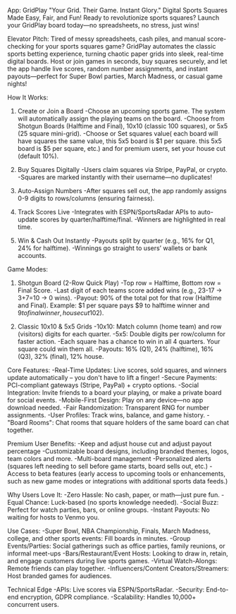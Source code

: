 App: GridPlay "Your Grid. Their Game. Instant Glory."
Digital Sports Squares Made Easy, Fair, and Fun!
Ready to revolutionize sports squares? Launch your GridPlay board today—no spreadsheets, no stress, just wins!

Elevator Pitch:
Tired of messy spreadsheets, cash piles, and manual score-checking for your sports squares game? GridPlay automates the classic sports betting experience, turning chaotic paper grids into sleek, real-time digital boards. Host or join games in seconds, buy squares securely, and let the app handle live scores, random number assignments, and instant payouts—perfect for Super Bowl parties, March Madness, or casual game nights!

How It Works:
1. Create or Join a Board
-Choose an upcoming sports game. The system will automatically assign the playing teams on the board.
-Choose from Shotgun Boards (Halftime and Final), 10x10 (classic 100 squares), or 5x5 (25 square mini-grid).
-Choose or Set squares value( each board will have squares the same value, this 5x5 board is $1 per square. this 5x5 board is $5 per square, etc.) and for premium users, set your house cut (default 10%).

2. Buy Squares Digitally
-Users claim squares via Stripe, PayPal, or crypto.
-Squares are marked instantly with their username—no duplicates!

3. Auto-Assign Numbers
-After squares sell out, the app randomly assigns 0-9 digits to rows/columns (ensuring fairness).

4. Track Scores Live
-Integrates with ESPN/SportsRadar APIs to auto-update scores by quarter/halftime/final.
-Winners are highlighted in real time.

5. Win & Cash Out Instantly
-Payouts split by quarter (e.g., 16% for Q1, 24% for halftime).
-Winnings go straight to users’ wallets or bank accounts.

Game Modes:
1. Shotgun Board (2-Row Quick Play)
-Top row = Halftime, Bottom row = Final Score.
-Last digit of each teams score added wins (e.g., 23-17 → 3+7=10 → 0 wins).
-Payout: 90% of the total pot for that row (Halftime and Final). Example: $1 per square pays $9 to halftime winner and $9 to final winner, house cut 10% ($2).

2. Classic 10x10 & 5x5 Grids
-10x10: Match column (home team) and row (visitors) digits for each quarter.
-5x5: Double digits per row/column for faster action.
-Each square has a chance to win in all 4 quarters. Your square could win them all.
-Payouts: 16% (Q1), 24% (halftime), 16% (Q3), 32% (final), 12% house.

Core Features:
-Real-Time Updates: Live scores, sold squares, and winners update automatically – you don't have to lift a finger!
-Secure Payments: PCI-compliant gateways (Stripe, PayPal) + crypto options.
-Social Integration: Invite friends to a board your playing, or make a private board for social events.
-Mobile-First Design: Play on any device—no app download needed.
-Fair Randomization: Transparent RNG for number assignments.
-User Profiles: Track wins, balance, and game history.
-"Board Rooms": Chat rooms that square holders of the same board can chat together.

Premium User Benefits:
-Keep and adjust house cut and adjust payout percentage
-Customizable board designs, including branded themes, logos, team colors and more.
-Multi-board management
-Personalized alerts (squares left needing to sell before game starts, board sells out, etc.)
-Access to beta features (early access to upcoming tools or enhancements, such as new game modes or integrations with additional sports data feeds.)
 
Why Users Love It:
-Zero Hassle: No cash, paper, or math—just pure fun.
-Equal Chance: Luck-based (no sports knowledge needed).
-Social Buzz: Perfect for watch parties, bars, or online groups.
-Instant Payouts: No waiting for hosts to Venmo you.

Use Cases:
-Super Bowl, NBA Championship, Finals, March Madness, college, and other sports events: Fill boards in minutes.
-Group Events/Parties: Social gatherings such as office parties, family reunions, or informal meet-ups
-Bars/Restaurant/Event Hosts: Looking to draw in, retain, and engage customers during live sports games.
-Virtual Watch-Alongs: Remote friends can play together.
-Influencers/Content Creators/Streamers: Host branded games for audiences.

Technical Edge
-APIs: Live scores via ESPN/SportsRadar.
-Security: End-to-end encryption, GDPR compliance.
-Scalability: Handles 10,000+ concurrent users.